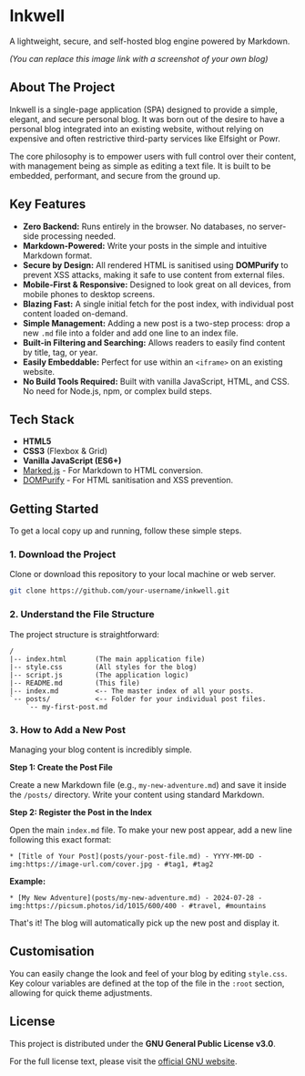# Inkwell

A lightweight, secure, and self-hosted blog engine powered by Markdown.


*(You can replace this image link with a screenshot of your own blog)*

## About The Project

Inkwell is a single-page application (SPA) designed to provide a simple, elegant, and secure personal blog. It was born out of the desire to have a personal blog integrated into an existing website, without relying on expensive and often restrictive third-party services like Elfsight or Powr.

The core philosophy is to empower users with full control over their content, with management being as simple as editing a text file. It is built to be embedded, performant, and secure from the ground up.

## Key Features

*   **Zero Backend:** Runs entirely in the browser. No databases, no server-side processing needed.
*   **Markdown-Powered:** Write your posts in the simple and intuitive Markdown format.
*   **Secure by Design:** All rendered HTML is sanitised using **DOMPurify** to prevent XSS attacks, making it safe to use content from external files.
*   **Mobile-First & Responsive:** Designed to look great on all devices, from mobile phones to desktop screens.
*   **Blazing Fast:** A single initial fetch for the post index, with individual post content loaded on-demand.
*   **Simple Management:** Adding a new post is a two-step process: drop a new `.md` file into a folder and add one line to an index file.
*   **Built-in Filtering and Searching:** Allows readers to easily find content by title, tag, or year.
*   **Easily Embeddable:** Perfect for use within an `<iframe>` on an existing website.
*   **No Build Tools Required:** Built with vanilla JavaScript, HTML, and CSS. No need for Node.js, npm, or complex build steps.

## Tech Stack

*   **HTML5**
*   **CSS3** (Flexbox & Grid)
*   **Vanilla JavaScript (ES6+)**
*   [Marked.js](https://marked.js.org/) - For Markdown to HTML conversion.
*   [DOMPurify](https://github.com/cure53/DOMPurify) - For HTML sanitisation and XSS prevention.

## Getting Started

To get a local copy up and running, follow these simple steps.

### 1. Download the Project

Clone or download this repository to your local machine or web server.

```bash
git clone https://github.com/your-username/inkwell.git
```

### 2. Understand the File Structure

The project structure is straightforward:

```
/
|-- index.html       (The main application file)
|-- style.css        (All styles for the blog)
|-- script.js        (The application logic)
|-- README.md        (This file)
|-- index.md         <-- The master index of all your posts.
`-- posts/           <-- Folder for your individual post files.
    `-- my-first-post.md
```

### 3. How to Add a New Post

Managing your blog content is incredibly simple.

**Step 1: Create the Post File**

Create a new Markdown file (e.g., `my-new-adventure.md`) and save it inside the `/posts/` directory. Write your content using standard Markdown.

**Step 2: Register the Post in the Index**

Open the main `index.md` file. To make your new post appear, add a new line following this exact format:

`* [Title of Your Post](posts/your-post-file.md) - YYYY-MM-DD - img:https://image-url.com/cover.jpg - #tag1, #tag2`

**Example:**

`* [My New Adventure](posts/my-new-adventure.md) - 2024-07-28 - img:https://picsum.photos/id/1015/600/400 - #travel, #mountains`

That's it! The blog will automatically pick up the new post and display it.

## Customisation

You can easily change the look and feel of your blog by editing `style.css`. Key colour variables are defined at the top of the file in the `:root` section, allowing for quick theme adjustments.

## License

This project is distributed under the **GNU General Public License v3.0**.

For the full license text, please visit the [official GNU website](https://www.gnu.org/licenses/gpl-3.0.en.html).

